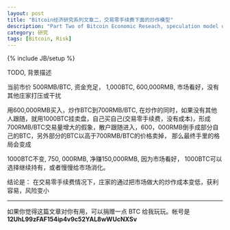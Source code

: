```yaml
---
layout: post
title: "Bitcoin经济研究系列文章二，交易零手续费下面的炒作模型"
description: "Part Two of Bitcoin Economic Reseach, speculation model under zero transaction fees"
category: 研究
tags: [Bitcoin, Risk]
---
```

{% include JB/setup %}

TODO, 背景描述

当前市价 500RMB/BTC, 资金充足， 1,000BTC, 600,000RMB, 市场看好，没有其他庄家打压或干扰

用600,000RMB买入，炒作BTC到700RMB/BTC, 在炒作的同时，如果没有其他人跟随，就用1000BTC挂卖盘，自己买自己(交易零手续费，没有成本)，形成700RMB/BTC交易量增大的假象，散户跟随进入，600，000RMB倒手成部分自己的BTC，另外部分的BTC以高于700RMB/BTC的价格卖掉，
那么最终手里的格局会变成

1000BTC不变, 750, 000RMB, 净赚150,000RMB, 因为市场看好， 1000BTC可以选择继续持有，或者慢慢给市场消化。


结论是： 在交易零手续费情况下，庄家的通过把市场做大的炒作成本变低，获利容易，风险变小

--------------------------------------------------------------------
如果你觉得这篇文章对你有用，可以捐赠一点 BTC 给我玩玩。帐号是 **12UhL99zFAF154ip4v9c52YAL8wWUcNXSv**

